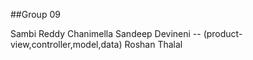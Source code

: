 ##Group 09

Sambi Reddy Chanimella
Sandeep Devineni -- (product-view,controller,model,data)
Roshan Thalal